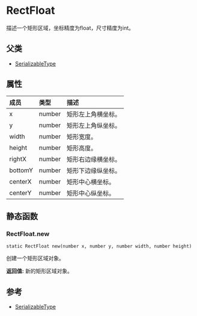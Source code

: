 # RectFloat
描述一个矩形区域，坐标精度为float，尺寸精度为int。
## 父类
* [SerializableType](SerializableType.md)

## 属性
| 成员 | 类型 | 描述 |
| :--- | :--- | :--- |
| x | number | 矩形左上角横坐标。 |
| y | number | 矩形左上角纵坐标。 |
| width | number | 矩形宽度。 |
| height | number | 矩形高度。 |
| rightX | number | 矩形右边缘横坐标。 |
| bottomY | number | 矩形下边缘纵坐标。 |
| centerX | number | 矩形中心横坐标。 |
| centerY | number | 矩形中心纵坐标。 |
## 静态函数

### RectFloat.new

```
static RectFloat new(number x, number y, number width, number height)
```

创建一个矩形区域对象。

 **返回值:** 新的矩形区域对象。

## 参考

* [SerializableType](SerializableType.md)
